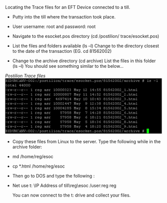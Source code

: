 Locating the Trace files for an EFT Device connected to a till.

-	Putty into the till where the transaction took place.
-	User username: root and password: root
- Navigate to the esocket.pos directory (cd /postilion/    trace/esocket.pos)

- List the files and folders available (ls –l)
	Change to the directory closest to the date of the transaction (EG. cd 81562002)

-  Change to the archive directory (cd archive)
 List the files in this folder (ls –l)
 You should see something similar to the below…

*Postilion Trace files*
![**Postilion Trace files**](tracefiles.JPG)

- Copy these files from Linux to the server. Type the following while in the archive folder:
-	md /home/reg/esoc
-	cp *.html /home/reg/esoc
-	Then go to DOS and type the following :
-	Net use t: \\IP Address of till\reg\esoc /user:reg reg

	You can now connect to the t: drive and collect your files.
